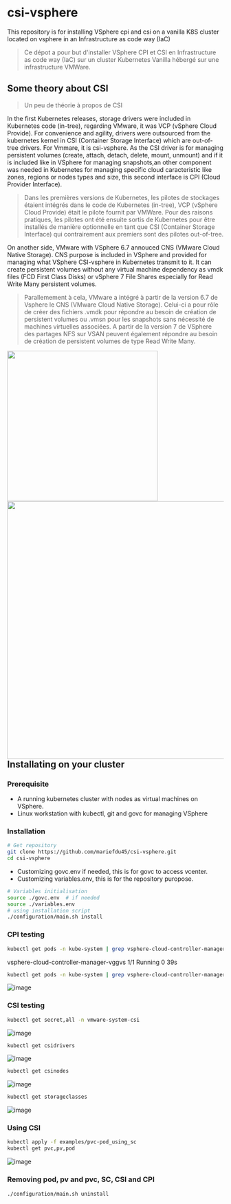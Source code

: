 # csi-vsphere
This repository is for installing VSphere cpi and csi on a vanilla K8S cluster located on vsphere in an Infrastructure as code way (IaC)

> Ce dépot a pour but d'installer VSphere CPI et CSI en Infrastructure as code way (IaC) sur un cluster Kubernetes Vanilla hébergé sur une infrastructure VMWare.


## Some theory about CSI
> Un peu de théorie à propos de CSI

In the first Kubernetes releases, storage drivers were included in Kubernetes code (in-tree), regarding VMware, it was VCP (vSphere Cloud Provide). For convenience and agility, drivers were outsourced from the kubernetes kernel in CSI (Container Storage Interface) which are out-of-tree drivers. For Vmmare, it is csi-vsphere.
As the CSI driver is for managing persistent volumes (create, attach, detach, delete, mount, unmount) and if it is included like in VSphere for managing snapshots,an other component was needed in Kubernetes for managing specific cloud caracteristic like  zones, regions or nodes types and size, this second interface is CPI (Cloud Provider Interface).
> Dans les premières versions de Kubernetes, les pilotes de stockages étaient intégrés dans le code de Kubernetes (in-tree), VCP (vSphere Cloud Provide) était le pilote fournit par VMWare. Pour des raisons pratiques, les pilotes ont été ensuite sortis de Kubernetes pour être installés de manière optionnelle en tant que CSI (Container Storage Interface) qui contrairement aux premiers sont des pilotes out-of-tree.


On another side, VMware with VSphere 6.7 annouced CNS (VMware Cloud Native Storage). CNS purpose is included in VSphere and provided for managing what VSphere CSI-vsphere in Kubernetes transmit to it. It can create persistent volumes without any virtual machine dependency as vmdk files (FCD First Class Disks) or vSphere 7 File Shares especially for Read Write Many persistent volumes.
> Parallemement à cela, VMware a intégré à partir de la version 6.7 de Vsphere le CNS (VMware Cloud Native Storage). Celui-ci a pour rôle de créer des fichiers .vmdk pour répondre au besoin de création de persistent volumes ou .vmsn pour les snapshots sans nécessité de machines virtuelles associées. A partir de la version 7 de VSphere des partages NFS sur VSAN peuvent également répondre au besoin de création de persistent volumes de type Read Write Many.

<img src="https://github.com/mariefdu45/csi-vsphere/assets/96368239/cd1af133-08fd-4b21-affa-a512dd9c1f2a"  width="350"/>
<img align="right" src="https://github.com/mariefdu45/csi-vsphere/assets/96368239/1e5fdd77-e92a-4cb3-bc48-8a09d2588a8a"  width="600"/>


## Installating on your cluster
### Prerequisite
- A running kubernetes cluster with nodes as virtual machines on VSphere.
- Linux workstation with kubectl, git and govc for managing VSphere

### Installation
```bash
# Get repository
git clone https://github.com/mariefdu45/csi-vsphere.git
cd csi-vsphere
```
- Customizing govc.env if needed, this is for govc to access vcenter.
- Customizing variables.env, this is for the repository puropose.
  
```bash
# Variables initialisation
source ./govc.env  # if needed
source ./variables.env
# using installation script
./configuration/main.sh install
```

### CPI testing
```bash
kubectl get pods -n kube-system | grep vsphere-cloud-controller-manager
```
vsphere-cloud-controller-manager-vggvs   1/1     Running   0             39s
```bash
kubectl get pods -n kube-system | grep vsphere-cloud-controller-manager | awk '{print $1}' | xargs kubectl logs -n kube-system | grep "Successfully initialized node"
```
![image](https://github.com/mariefdu45/csi-vsphere/assets/96368239/16bca8af-cda2-48c5-98cd-cf049d3425ae)


### CSI testing
```bash
kubectl get secret,all -n vmware-system-csi
```
![image](https://github.com/mariefdu45/csi-vsphere/assets/96368239/f2351a4c-dda8-4bc2-963a-36001dcc37cf)


```bash
kubectl get csidrivers
```
![image](https://github.com/mariefdu45/csi-vsphere/assets/96368239/bea2e6a9-fcb8-43a8-8dcf-2c620052f457)

```bash
kubectl get csinodes
```
![image](https://github.com/mariefdu45/csi-vsphere/assets/96368239/19cdc5ce-861d-42e5-af58-6ce4dbe50866)

```bash
kubectl get storageclasses
```
![image](https://github.com/mariefdu45/csi-vsphere/assets/96368239/ec074ea5-8ff1-4e4c-9ee3-838b35fba13d)

### Using CSI
```bash
kubectl apply -f examples/pvc-pod_using_sc
kubectl get pvc,pv,pod
```
![image](https://github.com/mariefdu45/csi-vsphere/assets/96368239/70520d93-24b4-4dff-af50-dc234a90758c)

### Removing pod, pv and pvc, SC, CSI and CPI 

```bash
./configuration/main.sh uninstall

```
